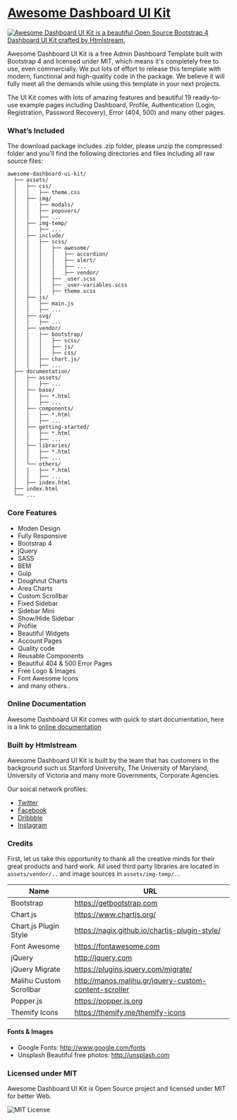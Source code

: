 # [Awesome Dashboard UI Kit](https://htmlstream.com/preview/awesome-dashboard-ui-kit/)

[![Awesome Dashboard UI Kit is a beautiful Open Source Bootstrap 4 Dashboard UI Kit crafted by Htmlstream.](https://htmlstream.com/preview/awesome-dashboard-ui-kit/assets/img-temp/aduik-preview.png)](https://htmlstream.com/preview/awesome-dashboard-ui-kit/)

Awesome Dashboard UI Kit is a free Admin Dashboard Template built with Bootstrap 4 and licensed under MIT, which means it's completely free to use, even commercially. We put lots of effort to release this template with modern, functional and high-quality code in the package. We believe it will fully meet all the demands while using this template in your next projects.

The UI Kit comes with lots of amazing features and beautiful 19 ready-to-use example pages including Dashboard, Profile, Authentication (Login, Registration, Password Recovery), Error (404, 500) and many other pages.


### What’s Included

The download package includes .zip folder, please unzip the compressed folder and you’ll find the following directories and files including all raw source files:

```
awesome-dashboard-ui-kit/
  ├── assets/
  │   ├── css/
  │   │   ├── theme.css
  │   ├── img/
  │   │   ├── modals/
  │   │   ├── popovers/
  │   │   ├── ...
  │   ├── img-temp/
  │   │   ├── ...
  │   ├── include/
  │   │   ├── scss/
  │   │   │   ├── awesome/
  │   │   │   │   ├── accordion/
  │   │   │   │   ├── alert/
  │   │   │   │   ├── ...
  │   │   │   |   ├── vendor/
  │   │   │   ├── _user.scss
  │   │   │   ├── _user-variables.scss
  │   │   │   ├── theme.scss
  │   ├── js/
  │   │   ├── main.js
  │   │   ├── ...
  │   ├── svg/
  │   │   ├── ...
  │   ├── vendor/
  │   │   ├── bootstrap/
  │   │   │   ├── scss/
  │   │   │   ├── js/
  │   │   │   ├── css/
  │   │   ├── chart.js/
  │   │   ├── ...
  ├── documentation/
  │   ├── assets/
  │   │   ├── ...
  │   ├── base/
  │   │   ├── *.html
  │   │   ├── ...
  │   ├── components/
  │   │   ├── *.html
  │   │   ├── ...
  │   ├── getting-started/
  │   │   ├── *.html
  │   │   ├── ...
  │   ├── libraries/
  │   │   ├── *.html
  │   │   ├── ...
  │   └── others/
  │   │   ├── *.html
  │   │   ├── ...
  │   ├── index.html
  ├── index.html
  └── ...

```


### Core Features

- Moden Design
- Fully Responsive
- Bootstrap 4
- jQuery
- SASS
- BEM
- Gulp
- Doughnut Charts
- Area Charts
- Custom Scrollbar
- Fixed Sidebar
- Sidebar Mini
- Show/Hide Sidebar
- Profile
- Beautiful Widgets
- Account Pages
- Quality code
- Reusable Components
- Beautiful 404 & 500 Error Pages
- Free Logo & Images
- Font Awesome Icons
- and many others..


### Online Documentation

Awesome Dashboard UI Kit comes with quick to start documentation, here is a link to [online documentation](https://htmlstream.com/preview/awesome-dashboard-ui-kit/documentation/)


### Built by Htmlstream

Awesome Dashboard UI Kit is built by the team that has customers in the background such us Stanford University, The University of Maryland, University of Victoria and many more Governments, Corporate Agencies.

Our soical network profiles:

- [Twitter](https://twitter.com/htmlstream)
- [Facebook](https://www.facebook.com/)
- [Dribbble](https://dribbble.com/htmlstream)
- [Instagram](https://www.instagram.com/htmlstream/)


### Credits

First, let us take this opportunity to thank all the creative minds for their great products and hard work. All used third party libraries are located in `assets/vendor/..` and image sources in `assets/img-temp/..`

Name | URL
------------ | -------------
Bootstrap | https://getbootstrap.com
Chart.js | https://www.chartjs.org/
Chart.js Plugin Style | https://nagix.github.io/chartjs-plugin-style/
Font Awesome | https://fontawesome.com
jQuery | http://jquery.com
jQuery Migrate | https://plugins.jquery.com/migrate/
Malihu Custom Scrollbar | http://manos.malihu.gr/jquery-custom-content-scroller
Popper.js | https://popper.js.org
Themify Icons | https://themify.me/themify-icons



#### Fonts & Images

- Google Fonts: http://www.google.com/fonts
- Unsplash Beautiful free photos: http://unsplash.com


### Licensed under MIT

Awesome Dashboard UI Kit is Open Source project and licensed under MIT for better Web.

![MIT License](https://img.shields.io/cocoapods/l/AFNetworking.svg?style=for-the-badge)
